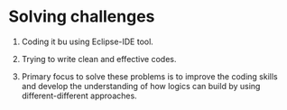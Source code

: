 # Solving challenges

   1. Coding it bu using Eclipse-IDE tool.
  
   3. Trying to write clean and effective codes.
    
   5. Primary focus to solve these problems is to improve the coding skills and develop the
      understanding of how logics can build by using different-different approaches.
